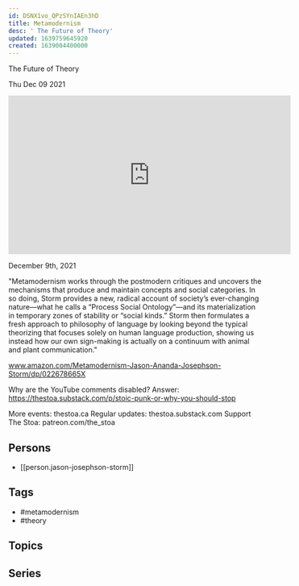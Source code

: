 ```yaml
---
id: DSNX1vo_QPzSYnIAEn3hD
title: Metamodernism
desc: ' The Future of Theory'
updated: 1639759645920
created: 1639004400000
---
```



 The Future of Theory

Thu Dec 09 2021

<iframe width="560" height="315" src="https://www.youtube.com/embed/byoQGRRSnN8" title="Metamodernism: The Future of Theory w/ Jason Josephson Storm" frameborder="0" allow="accelerometer; autoplay; clipboard-write; encrypted-media; gyroscope; picture-in-picture" allowfullscreen ></iframe>

December 9th, 2021

"Metamodernism works through the postmodern critiques and uncovers the mechanisms that produce and maintain concepts and social categories. In so doing, Storm provides a new, radical account of society’s ever-changing nature—what he calls a “Process Social Ontology”—and its materialization in temporary zones of stability or “social kinds.” Storm then formulates a fresh approach to philosophy of language by looking beyond the typical theorizing that focuses solely on human language production, showing us instead how our own sign-making is actually on a continuum with animal and plant communication."

www.amazon.com/Metamodernism-Jason-Ananda-Josephson-Storm/dp/022678665X

Why are the YouTube comments disabled? Answer: https://thestoa.substack.com/p/stoic-punk-or-why-you-should-stop

More events: thestoa.ca
Regular updates: thestoa.substack.com
Support The Stoa: patreon.com/the_stoa

## Persons

- [[person.jason-josephson-storm]]

## Tags

- #metamodernism
- #theory

## Topics



## Series



